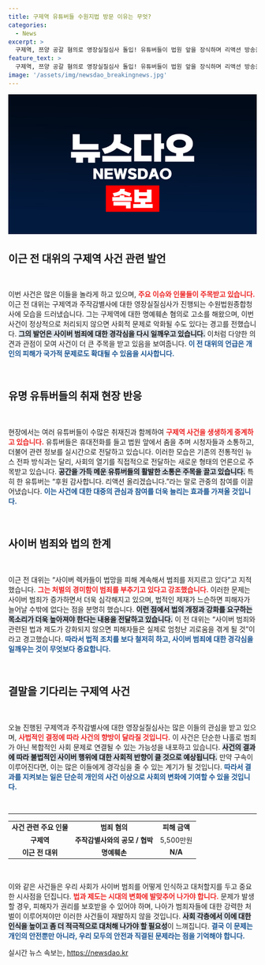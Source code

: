 ```yaml
---
title: 구제역 유튜버들 수원지법 방문 이유는 무엇?
categories:
  - News
excerpt: >
  구제역, 쯔양 공갈 혐의로 영장실질심사 돌입! 유튜버들이 법원 앞을 장식하며 리액션 방송을 하는 가운데, 이근 전 대위는 강력한 처벌을 촉구. 구속 여부는 오늘 오후 발표된다!
feature_text: >
  구제역, 쯔양 공갈 혐의로 영장실질심사 돌입! 유튜버들이 법원 앞을 장식하며 리액션 방송을 하는 가운데, 이근 전 대위는 강력한 처벌을 촉구. 구속 여부는 오늘 오후 발표된다!
image: '/assets/img/newsdao_breakingnews.jpg'
---
```


<p><img src="/assets/img/newsdao_breakingnews.jpg" alt="flaretime 속보" /></p>

<h2 data-ke-size="size26">이근 전 대위의 구제역 사건 관련 발언</h2>

<p data-ke-size="size16">&nbsp;</p>

<p>이번 사건은 많은 이들을 놀라게 하고 있으며, <b><span style="color: #ee2323;">주요 이슈와 인물들이 주목받고 있습니다.</span></b> 이근 전 대위는 구제역과 주작감별사에 대한 영장실질심사가 진행되는 수원법원종합청사에 모습을 드러냈습니다. 그는 구제역에 대한 명예훼손 혐의로 고소를 해왔으며, 이번 사건이 정상적으로 처리되지 않으면 사회적 문제로 악화될 수도 있다는 경고를 전했습니다. <b><span style="background-color: #21538527;">그의 발언은 사이버 범죄에 대한 경각심을 다시 일깨우고 있습니다.</span></b> 이처럼 다양한 의견과 관점이 모여 사건이 더 큰 주목을 받고 있음을 보여줍니다. <b><span style="color: #1a5490;">이 전 대위의 언급은 개인의 피해가 국가적 문제로도 확대될 수 있음을 시사합니다.</span></b></p>

<p data-ke-size="size16">&nbsp;</p>

<h2 data-ke-size="size26">유명 유튜버들의 취재 현장 반응</h2>

<p data-ke-size="size16">&nbsp;</p>

<p>현장에서는 여러 유튜버들이 수많은 취재진과 함께하여 <b><span style="color: #ee2323;">구제역 사건을 생생하게 중계하고 있습니다.</span></b> 유튜버들은 휴대전화를 들고 법원 앞에서 춤을 추며 시청자들과 소통하고, 더불어 관련 정보를 실시간으로 전달하고 있습니다. 이러한 모습은 기존의 전통적인 뉴스 전파 방식과는 달리, 사회의 열기를 직접적으로 전달하는 새로운 형태의 언론으로 주목받고 있습니다. <b><span style="background-color: #21538527;">공간을 가득 메운 유튜버들의 활발한 소통은 주목을 끌고 있습니다.</span></b> 특히 한 유튜버는 “후원 감사합니다. 리액션 올리겠습니다.”라는 말로 관중의 참여를 이끌어냈습니다. <b><span style="color: #1a5490;">이는 사건에 대한 대중의 관심과 참여를 더욱 늘리는 효과를 가져올 것입니다.</span></b></p>

<p data-ke-size="size16">&nbsp;</p>

<h2 data-ke-size="size26">사이버 범죄와 법의 한계</h2>

<p data-ke-size="size16">&nbsp;</p>

<p>이근 전 대위는 “사이버 렉카들이 법망을 피해 계속해서 범죄를 저지르고 있다”고 지적했습니다. <b><span style="color: #ee2323;">그는 처벌의 경미함이 범죄를 부추기고 있다고 강조했습니다.</span></b> 이러한 문제는 사이버 범죄가 증가하면서 더욱 심각해지고 있으며, 법적인 제재가 느슨하면 피해자가 늘어날 수밖에 없다는 점을 분명히 했습니다. <b><span style="background-color: #21538527;">이런 점에서 법의 개정과 강화를 요구하는 목소리가 더욱 높아져야 한다는 내용을 전달하고 있습니다.</span></b> 이 전 대위는 “사이버 범죄와 관련된 법과 제도가 강화되지 않으면 피해자들은 실제로 엄청난 괴로움을 겪게 될 것”이라고 경고했습니다. <b><span style="color: #1a5490;">따라서 법적 조치를 보다 철저히 하고, 사이버 범죄에 대한 경각심을 일깨우는 것이 무엇보다 중요합니다.</span></b></p>

<p data-ke-size="size16">&nbsp;</p>

<h2 data-ke-size="size26">결말을 기다리는 구제역 사건</h2>

<p data-ke-size="size16">&nbsp;</p>

<p>오늘 진행된 구제역과 주작감별사에 대한 영장실질심사는 많은 이들의 관심을 받고 있으며, <b><span style="color: #ee2323;">사법적인 결정에 따라 사건의 향방이 달라질 것입니다.</span></b> 이 사건은 단순한 나홀로 범죄가 아닌 복합적인 사회 문제로 연결될 수 있는 가능성을 내포하고 있습니다. <b><span style="background-color: #21538527;">사건의 결과에 따라 불법적인 사이버 행위에 대한 사회적 반향이 클 것으로 예상됩니다.</span></b> 만약 구속이 이루어진다면, 이는 많은 이들에게 경각심을 줄 수 있는 계기가 될 것입니다. <b><span style="color: #1a5490;">따라서 결과를 지켜보는 일은 단순히 개인의 사건 이상으로 사회의 변화에 기여할 수 있을 것입니다.</span></b></p>

<p data-ke-size="size16">&nbsp;</p>

<hr />

<table style="width: 100%; border-collapse: collapse;">
  <tr>
    <td style="text-align: center; height: 17px;"><b>사건 관련 주요 인물</b></td>
    <td style="text-align: center; height: 17px;"><b>범죄 혐의</b></td>
    <td style="text-align: center; height: 17px;"><b>피해 금액</b></td>
  </tr>
  <tr>
    <td style="text-align: center; height: 17px;"><b>구제역</b></td>
    <td style="text-align: center; height: 17px;"><b>주작감별사와의 공모 / 협박</b></td>
    <td style="text-align: center; height: 17px;">5,500만원</td>
  </tr>
  <tr>
    <td style="text-align: center; height: 17px;"><b>이근 전 대위</b></td>
    <td style="text-align: center; height: 17px;"><b>명예훼손</b></td>
    <td style="text-align: center; height: 17px;"><b>N/A</b></td>
  </tr>
</table>

<p data-ke-size="size16">&nbsp;</p>

<p data-ke-size="size16">이와 같은 사건들은 우리 사회가 사이버 범죄를 어떻게 인식하고 대처할지를 두고 중요한 시사점을 던집니다. <b><span style="color: #ee2323;">법과 제도는 시대의 변화에 발맞추어 나가야 합니다.</span></b> 문제가 발생할 경우, 피해자가 권리를 보호받을 수 있어야 하며, 나아가 범죄자들에 대한 강력한 처벌이 이루어져야만 이러한 사건들이 재발하지 않을 것입니다. <b><span style="background-color: #21538527;">사회 각층에서 이에 대한 인식을 높이고 좀 더 적극적으로 대처해 나가야 할 필요성</span></b>이 느껴집니다. <b><span style="color: #1a5490;">결국 이 문제는 개인의 안전뿐만 아니라, 우리 모두의 안전과 직결된 문제라는 점을 기억해야 합니다.</span></b></p>
실시간 뉴스 속보는, <a href="https://newsdao.kr" rel="dofollow">https://newsdao.kr</a>


